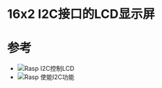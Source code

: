 # 16x2 I2C接口的LCD显示屏  

# 参考  
* ![Rasp I2C控制LCD](http://www.raspberrypi-spy.co.uk/2015/05/using-an-i2c-enabled-lcd-screen-with-the-raspberry-pi/)
* ![Rasp 使能I2C功能](http://www.raspberrypi-spy.co.uk/2014/11/enabling-the-i2c-interface-on-the-raspberry-pi/)
